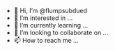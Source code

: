 - 👋 Hi, I’m @flumpsubdued
- 👀 I’m interested in ...
- 🌱 I’m currently learning ...
- 💞️ I’m looking to collaborate on ...
- 📫 How to reach me ...

<!---
flumpsubdued/flumpsubdued is a ✨ special ✨ repository because its `README.md` (this file) appears on your GitHub profile.
You can click the Preview link to take a look at your changes.
--->
